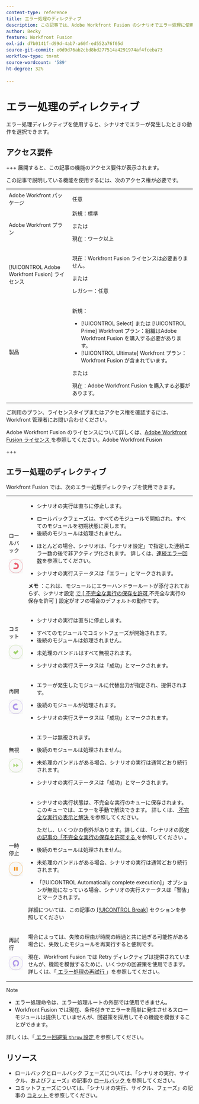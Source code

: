 ```yaml
---
content-type: reference
title: エラー処理のディレクティブ
description: この記事では、Adobe Workfront Fusion のシナリオでエラー処理に使用できるディレクティブについて説明します。
author: Becky
feature: Workfront Fusion
exl-id: d7b0141f-d99d-4ab7-a60f-ed552a76f05d
source-git-commit: e0d9d76ab2cbd8bd277514a4291974af4fceba73
workflow-type: tm+mt
source-wordcount: '589'
ht-degree: 32%

---
```


# エラー処理のディレクティブ

エラー処理ディレクティブを使用すると、シナリオでエラーが発生したときの動作を選択できます。

## アクセス要件

+++ 展開すると、この記事の機能のアクセス要件が表示されます。

この記事で説明している機能を使用するには、次のアクセス権が必要です。

<table style="table-layout:auto">
 <col> 
 <col> 
 <tbody> 
  <tr> 
    <td role="rowheader">Adobe Workfront パッケージ</td> 
   <td> <p>任意</p> </td> 
  </tr> 
  <tr data-mc-conditions=""> 
   <td role="rowheader">Adobe Workfront プラン</td> 
   <td> 新規：標準<p>または</p><p>現在：ワーク以上</p> </td> 
  </tr> 
  <tr> 
   <td role="rowheader">[!UICONTROL Adobe Workfront Fusion] ライセンス</td> 
   <td>
   <p>現在：Workfront Fusion ライセンスは必要ありません。</p>
   <p>または</p>
   <p>レガシー：任意 </p>
   </td> 
  </tr> 
  <tr> 
   <td role="rowheader">製品</td> 
   <td>
   <p>新規：</p> <ul><li>[!UICONTROL Select] または [!UICONTROL Prime] Workfront プラン：組織はAdobe Workfront Fusion を購入する必要があります。</li><li>[!UICONTROL Ultimate] Workfront プラン：Workfront Fusion が含まれています。</li></ul>
   <p>または</p>
   <p>現在：Adobe Workfront Fusion を購入する必要があります。</p>
   </td> 
  </tr>
 </tbody> 
</table>


ご利用のプラン、ライセンスタイプまたはアクセス権を確認するには、Workfront 管理者にお問い合わせください。

Adobe Workfront Fusion のライセンスについて詳しくは、[Adobe Workfront Fusion ライセンス ](/help/workfront-fusion/set-up-and-manage-workfront-fusion/licensing-operations-overview/license-automation-vs-integration.md) を参照してください。Adobe Workfront Fusion

+++

## エラー処理のディレクティブ

Workfront Fusion では、次のエラー処理ディレクティブを使用できます。

<table style="table-layout:auto">
 <col> 
 <col> 
 <tbody> 
  <tr> 
   <td role="rowheader"> <p>ロールバック</p> <p> <img src="assets/rollback.png"> </p> </td> 
   <td> <ul><li><p>シナリオの実行は直ちに停止します。</li><li>ロールバックフェーズは、すべてのモジュールで開始され、すべてのモジュールを初期状態に戻します。 </li><li>後続のモジュールは処理されません。</p></li><li> <p>ほとんどの場合、シナリオは、「シナリオ設定」で指定した連続エラー数の後で非アクティブ化されます。 詳しくは、<a href="/help/workfront-fusion/create-scenarios/config-scenarios-settings/configure-scenario-settings.md#number-of-consecutive-errors" class="MCXref xref">連続エラー回数</a>を参照してください。</p> </li><li><p>シナリオの実行ステータスは「エラー」とマークされます。</p></li></ul> <p><b> メモ </b>：これは、モジュールにエラーハンドラールートが添付されておらず、シナリオ設定 <a href="/help/workfront-fusion/create-scenarios/config-scenarios-settings/configure-scenario-settings.md#allow-storing-incomplete-executions" class="MCXref xref"> で [ 不完全な実行の保存を許可 </a> 不完全な実行の保存を許可 ] 設定がオフの場合のデフォルトの動作です。</p> </td> 
  </tr> 
  <tr> 
   <td role="rowheader"> <p>コミット</p> <p> <img src="assets/commit.png"> </p> </td> 
   <td> <ul><li><p>シナリオの実行は直ちに停止します。</li><li>すべてのモジュールでコミットフェーズが開始されます。 </li><li>後続のモジュールは処理されません。</p></li><li> <p>未処理のバンドルはすべて無視されます。</p> </li><li><p>シナリオの実行ステータスは「成功」とマークされます。 </p> </li></ul></td> 
  </tr> 
  <tr> 
   <td role="rowheader"> <p>再開</p> <p> <img src="assets/resume.png"> </p> </td> 
   <td> <ul><li><p>エラーが発生したモジュールに代替出力が指定され、提供されます。</p> </li><li><p>後続のモジュールが処理されます。</p></li><li> <p>シナリオの実行ステータスは「成功」とマークされます。</p></li></ul> </td> 
  </tr> 
  <tr> 
   <td role="rowheader"> <p>無視</p> <p> <img src="assets/ignore.png"> </p> </td> 
   <td><ul><li> <p>エラーは無視されます。</li><li> 後続のモジュールは処理されません。</p> </li><li><p>未処理のバンドルがある場合、シナリオの実行は通常どおり続行されます。</p> </li><li><p>シナリオの実行ステータスは「成功」とマークされます。</p> </li></ul></td> 
  </tr> 
  <tr> 
   <td role="rowheader"> <p>一時停止</p> <p> <img src="assets/break.png"> </p> </td> 
   <td><ul><li> <p>シナリオの実行状態は、不完全な実行のキューに保存されます。このキューでは、エラーを手動で解決できます。 詳しくは、<a href="/help/workfront-fusion/manage-scenarios/view-and-resolve-incomplete-executions.md" class="MCXref xref"> 不完全な実行の表示と解決 </a> を参照してください。</p> <p>ただし、いくつかの例外があります。詳しくは、「シナリオの設定 <a href="/help/workfront-fusion/create-scenarios/config-scenarios-settings/configure-scenario-settings.md#allow" class="MCXref xref"> の記事の「不完全な実行の保存を許可する </a> を参照してください </a>。</p></li><li> <p>後続のモジュールは処理されません。</p></li><li> <p>未処理のバンドルがある場合、シナリオの実行は通常どおり続行されます。</p> </li><li><p>「[!UICONTROL Automatically complete execution]」オプションが無効になっている場合、シナリオの実行ステータスは「警告」とマークされます。</p></li></ul> <p>詳細については、この記事の <a href="#break" class="MCXref xref">[!UICONTROL Break]</a> セクションを参照してください</p> </td> 
  </tr> 
  <tr> 
   <td role="rowheader"> <p>再試行</p> <p> <img src="assets/retry.png"> </p> </td> 
   <td> <p>場合によっては、失敗の理由が時間の経過と共に過ぎる可能性がある場合に、失敗したモジュールを再実行すると便利です。</p> <p>現在、Workfront Fusion では Retry ディレクティブは提供されていませんが、機能を模倣するために、いくつかの回避策を使用できます。詳しくは、「<a href="/help/workfront-fusion/create-scenarios/config-error-handling/retry.md" class="MCXref xref"> エラー処理の再試行 </a>」を参照してください。</p> </td> 
  </tr> 
 </tbody> 
</table>

>[!NOTE]
>
>* エラー処理命令は、エラー処理ルートの外部では使用できません。
>* Workfront Fusion では現在、条件付きでエラーを簡単に発生させるスローモジュールは提供していませんが、回避策を採用してその機能を模倣することができます。
>
>  詳しくは、「[ エラー回避策 `throw` 設定 ](/help/workfront-fusion/create-scenarios/config-error-handling/throw.md) を参照してください。

## リソース

* ロールバックとロールバック フェーズについては、「シナリオの実行、サイクル、およびフェーズ」の記事の [ ロールバック ](/help/workfront-fusion/references/scenarios/scenario-execution-cycles-phases.md#rollback) を参照してください。
* コミットフェーズについては、「シナリオの実行、サイクル、フェーズ」の記事の [ コミット ](/help/workfront-fusion/references/scenarios/scenario-execution-cycles-phases.md#commit) を参照してください。
